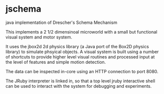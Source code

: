 jschema
=======

java implementation of Drescher's Schema Mechanism

This implements a 2 1/2 dimensinoal microworld with a small but functional visual system
and motor system.

It uses the jbox2d 2d physics library (a Java port of the Box2D physics library) to 
simulate phsyical objects. A visual system is built using a number of shortcuts to
provide higher level visual routines and processed input at the level of features
and simple motion detection.

The data can be inspected in-core using an HTTP connection to port 8080. 

The JRuby interpreter is linked in, so that a top level jruby interactive shell can be used to
interact with the system for debugging and experiments. 


